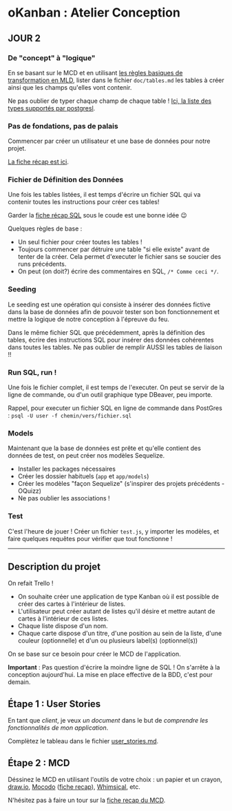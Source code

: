 # oKanban : Atelier Conception

## JOUR 2

### De "concept" à "logique"

En se basant sur le MCD et en utilisant [les règles basiques de transformation en MLD](https://kourou.oclock.io/ressources/fiche-recap/mld/), lister dans le fichier `doc/tables.md` les tables à créer ainsi que les champs qu'elles vont contenir.

Ne pas oublier de typer chaque champ de chaque table ! [Ici, la liste des types supportés par postgresl](https://www.postgresql.org/docs/9.2/datatype.html#DATATYPE-TABLE).

### Pas de fondations, pas de palais

Commencer par créer un utilisateur et une base de données pour notre projet.

[La fiche récap est ici](https://kourou.oclock.io/ressources/fiche-recap/postgresql/).

### Fichier de Définition des Données

Une fois les tables listées, il est temps d'écrire un fichier SQL qui va contenir toutes les instructions pour créer ces tables!

Garder la [fiche récap SQL](https://kourou.oclock.io/ressources/fiche-recap/le-langage-sql/) sous le coude est une bonne idée :wink:

Quelques règles de base :

- Un seul fichier pour créer toutes les tables !
- Toujours commencer par détruire une table "si elle existe" avant de tenter de la créer. Cela permet d'executer le fichier sans se soucier des runs précédents.
- On peut (on doit?) écrire des commentaires en SQL, `/* Comme ceci */`.

### Seeding

Le seeding est une opération qui consiste à insérer des données fictive dans la base de données afin de pouvoir tester son bon fonctionnement et mettre la logique de notre conception à l'épreuve du feu.

Dans le même fichier SQL que précédemment, après la définition des tables, écrire des instructions SQL pour insérer des données cohérentes dans toutes les tables. Ne pas oublier de remplir AUSSI les tables de liaison !!

### Run SQL, run !

Une fois le fichier complet, il est temps de l'executer. On peut se servir de la ligne de commande, ou d'un outil graphique type DBeaver, peu importe.

Rappel, pour executer un fichier SQL en ligne de commande dans PostGres : `psql -U user -f chemin/vers/fichier.sql`

### Models

Maintenant que la base de données est prête et qu'elle contient des données de test, on peut créer nos modèles Sequelize.

- Installer les packages nécessaires
- Créer les dossier habituels (`app` et `app/models`)
- Créer les modèles "façon Sequelize" (s'inspirer des projets précédents - OQuizz)
- Ne pas oublier les associations !

### Test

C'est l'heure de jouer ! Créer un fichier `test.js`, y importer les modèles, et faire quelques requêtes pour vérifier que tout fonctionne !

---

## Description du projet

On refait Trello !

- On souhaite créer une application de type Kanban où il est possible de créer des cartes à l'intérieur de listes.
- L'utilisateur peut créer autant de listes qu'il désire et mettre autant de cartes à l'intérieur de ces listes.
- Chaque liste dispose d'un nom.
- Chaque carte dispose d'un titre, d'une position au sein de la liste, d'une couleur (optionnelle) et d'un ou plusieurs label(s) (optionnel(s))

On se base sur ce besoin pour créer le MCD de l'application.

**Important** : Pas question d'écrire la moindre ligne de SQL ! On s'arrête à la conception aujourd'hui. La mise en place effective de la BDD, c'est pour demain.

## Étape 1 : User Stories

En tant que _client_, je veux _un document_ dans le but de _comprendre les fonctionnalités de mon application_.

Complètez le tableau dans le fichier [user_stories.md](./user_stories.md).

## Étape 2 : MCD

Déssinez le MCD en utilisant l'outils de votre choix : un papier et un crayon, [draw.io](https://draw.io), [Mocodo](http://mocodo.wingi.net/) ([fiche recap](https://kourou.oclock.io/ressources/fiche-recap/mocodo/)), [Whimsical](https://whimsical.com/), etc.

N'hésitez pas à faire un tour sur la [fiche recap du MCD](https://kourou.oclock.io/ressources/fiche-recap/mcd-modele-conceptuel-de-donnees/).
